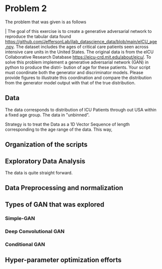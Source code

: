 # Problem 2

The problem that was given is as follows

| The goal of this exercise is to create a generative adversarial network to reproduce the tabular data found https://github.com/JeffersonLab/jlab_datascience_data/blob/main/eICU_age.npy. The dataset includes the ages of critical care patients seen across intensive care units in the United States. The original data is from the eICU Collaborative Research Database https://eicu-crd.mit.edu/about/eicu/.
To solve this problem implement a generative adversarial network (GAN) in python to produce the distri- bution of age for these patients. Your script must coordinate both the generator and discriminator models. Please provide figures to illustrate this coordination and compare the distribution from the generator model output with that of the true distribution.

## Data

The data corresponds to distribution of ICU Patients through out USA within a fixed age group. The data in "unbinned". 

Strategy is to treat the Data as a 1D Vector Sequence of length corresponding to the age range of the data. This way, 

## Organization of the scripts

## Exploratory Data Analysis

The data is quite straight forward. 

## Data Preprocessing and normalization

## Types of GAN that was explored

### Simple-GAN

### Deep Convolutional GAN

### Conditional GAN

## Hyper-parameter optimization efforts



